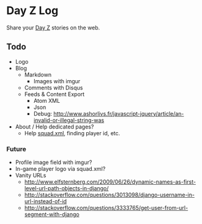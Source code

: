 # Day Z Log

Share your <a href="http://dayzmod.com">Day Z</a> stories on the web.

## Todo

- Logo
- Blog
    - Markdown
        - Images with imgur
    - Comments with Disqus
    - Feeds & Content Export
        - Atom XML
        - Json
        - Debug: <http://www.ashorlivs.fr/javascript-jquery/article/an-invalid-or-illegal-string-was>
- About / Help dedicated pages?
    - Help <a href="http://community.bistudio.com/wiki/squad.xml">squad.xml</a>, finding player id, etc.

### Future

- Profile image field with imgur?
- In-game player logo via squad.xml?
- Vanity URLs
    - http://www.elfsternberg.com/2009/06/26/dynamic-names-as-first-level-url-path-objects-in-django/
    - http://stackoverflow.com/questions/3013098/django-username-in-url-instead-of-id
    - http://stackoverflow.com/questions/3333765/get-user-from-url-segment-with-django